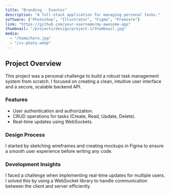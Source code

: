 ```yaml
---
title: "Branding - Eventos"
description: "A full-stack application for managing personal tasks."
software: ["Photoshop", "Illustrator", "Figma", "Premiere"]
link: "https://github.com/your-username/my-awesome-app"
thumbnail: "/projects/design/project-1/thumbnail.jpg"
media:
  - "/home/hero.jpg"
  - "/cv-photo.webp"
---
```


## Project Overview

This project was a personal challenge to build a robust task management system from scratch. I focused on creating a clean, intuitive user interface and a secure, scalable backend API.

### Features

- User authentication and authorization.
- CRUD operations for tasks (Create, Read, Update, Delete).
- Real-time updates using WebSockets.

### Design Process

I started by sketching wireframes and creating mockups in Figma to ensure a smooth user experience before writing any code.

### Development Insights

I faced a challenge when implementing real-time updates for multiple users. I solved this by using a WebSocket library to handle communication between the client and server efficiently.
